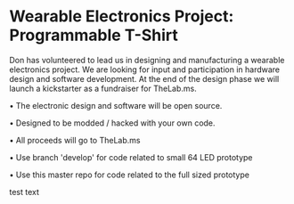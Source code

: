 ﻿# Wearable Electronics Project: Programmable T-Shirt

Don has volunteered to lead us in designing and manufacturing a wearable electronics project.  We are looking for input and participation in hardware design and software development.  At the end of the design phase we will launch a kickstarter as a fundraiser for TheLab.ms.

• The electronic design and software will be open source.  

• Designed to be modded / hacked with your own code. 

• All proceeds will go to TheLab.ms

• Use branch 'develop' for code related to small 64 LED prototype

• Use this master repo for code related to the full sized prototype

test text